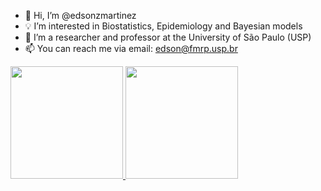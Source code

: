 - 👋 Hi, I’m @edsonzmartinez
- 💡 I’m interested in Biostatistics, Epidemiology and Bayesian models
- 🏢 I’m a researcher and professor at the University of São Paulo (USP)
- 📫 You can reach me via email: edson@fmrp.usp.br

<!---
edsonzmartinez/edsonzmartinez is a ✨ special ✨ repository because its `README.md` (this file) appears on your GitHub profile.
You can click the Preview link to take a look at your changes.
--->

<div>
<a href="https://github.com/edsonzmartinez">
<img height="180em" src="https://github-readme-stats.vercel.app/api/top-langs/?username=edsonzmartinez&layout=compact&langs_count=7&theme=dracula"/>
<img height="180em" src="https://github-readme-stats.vercel.app/api?username=edsonzmartinez&show_icons=true&theme=dracula&include_all_commits=true&count_private=true"/>
</div>
  

